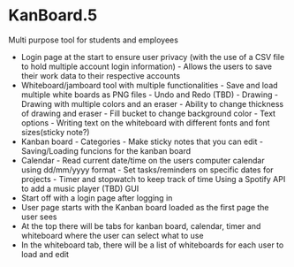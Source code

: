 # KanBoard.5
Multi purpose tool for students and employees

- Login page at the start to ensure user privacy (with the use of a CSV file to hold multiple account login information)
		-	 Allows the users to save their work data to their respective accounts
- Whiteboard/jamboard tool with multiple functionalities
		- Save and load multiple white boards as PNG files
		-  Undo and Redo (TBD)
		-  Drawing 
		-  Drawing with multiple colors and an eraser
		-  Ability to change thickness of drawing and eraser
		-  Fill bucket to change background color 
		-  Text options
		-  Writing text on the whiteboard with different fonts and font sizes(sticky note?)
- Kanban board
		-  Categories
		-  Make sticky notes that you can edit 
		-  Saving/Loading funcions for the kanban board
-  Calendar
		-  Read current date/time on the users computer calendar using dd/mm/yyyy format
		-  Set tasks/reminders on specific dates for projects
		-  Timer and stopwatch to keep track of time
Using a Spotify API to add a music player (TBD)
GUI
- Start off with a login page after logging in
- User page starts with the Kanban board loaded as the first page the user sees
- At the top there will be tabs for kanban board, calendar, timer and whiteboard where the user can select what to use
- In the whiteboard tab, there will be a list of whiteboards for each user to load and edit


